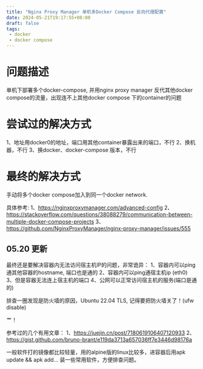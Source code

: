 ```yaml
---
title: "Nginx Proxy Manager 单机多Docker Compose 反向代理配置"
date: 2024-05-21T19:17:55+08:00
draft: false
tags:
 - docker
 - docker compose
---
```


# 问题描述
单机下部署多个docker-compose, 并用nginx proxy manager 反代其他docker compose的流量，出现连不上其他docker compose 下的container的问题


# 尝试过的解决方式

1、地址用docker0的地址，端口用其他container暴露出来的端口，不行
2、换机器，不行
3、换docker、docker-compose 版本，不行

# 最终的解决方式
手动将多个docker compose加入到同一个docker network.

具体参考:
1、https://nginxproxymanager.com/advanced-config
2、https://stackoverflow.com/questions/38088279/communication-between-multiple-docker-compose-projects
3、https://github.com/NginxProxyManager/nginx-proxy-manager/issues/555


## 05.20 更新
最终还是要解决容器内无法访问宿主机IP的问题，非常诡异：
1、容器内可以ping通其他容器的hostname, 端口也是通的
2、容器内可以ping通宿主机ip (eth0)
3、但是容器无法连上宿主机的端口
4、公网可以正常访问宿主机的服务(端口是通的)

排查一圈发现是防火墙的原因，Ubuntu 22.04 TLS,  记得要把防火墙关了！(ufw disable)


艹！

参考过的几个有用文章：
1、https://juejin.cn/post/7180619106407120933
2、https://gist.github.com/bruno-brant/e119da3713a657036ff7e3446d98176a

一般软件打的镜像都比较轻量，用的alpine版的linux比较多，进容器后用apk update && apk add... 装一些常用软件，方便排查问题。
